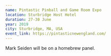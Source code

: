 ```yaml
---
name: Pintastic Pinball and Game Room Expo
location: Sturbridge Host Hotel
duration: 27-30 June
year: 2019
city: Sturbridge, MA, USA
event_link: https://pintasticnewengland.com/
---
```

Mark Seiden will be on a homebrew panel.
